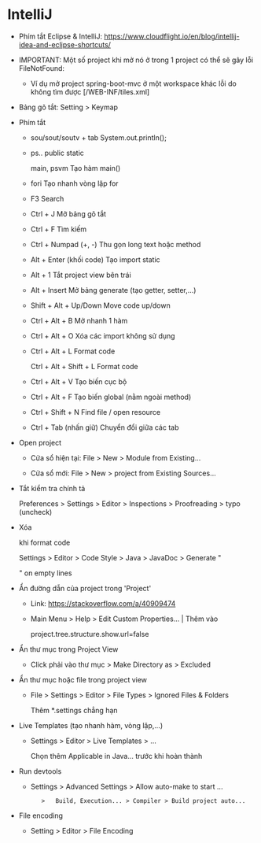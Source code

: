 
# IntelliJ

- Phím tắt Eclipse & IntelliJ: https://www.cloudflight.io/en/blog/intellij-idea-and-eclipse-shortcuts/

- IMPORTANT: Một số project khi mở nó ở trong 1 project có thể sẽ gây lỗi FileNotFound:

	+ Ví dụ mở project spring-boot-mvc ở một workspace khác lỗi do không tìm được [/WEB-INF/tiles.xml]

- Bảng gõ tắt: Setting > Keymap

- Phím tắt
    
	- sou/sout/soutv  + tab					System.out.println();
	
	- ps..									public static
	
		main, psvm							Tạo hàm main()

    - fori									Tạo nhanh vòng lặp for
	
	- F3									Search
    
	- Ctrl + J                				Mở bảng gõ tắt
	
	- Ctrl + F                				Tìm kiếm
	
	- Ctrl + Numpad (+, -)                	Thu gọn long text hoặc method	
	
	- Alt + Enter (khối code)				Tạo import static
	
	- Alt + 1								Tắt project view bên trái
	
	- Alt + Insert							Mở bảng generate (tạo getter, setter,...)
	
	- Shift + Alt + Up/Down    				Move code up/down
	
	- Ctrl + Alt + B          				Mở nhanh 1 hàm
    
	- Ctrl + Alt + O          				Xóa các import không sử dụng
	
	- Ctrl + Alt + L          				Format code
	
	  Ctrl + Alt + Shift + L   				Format code 
	
	- Ctrl + Alt + V						Tạo biến cục bộ 
	
	- Ctrl + Alt + F						Tạo biến global (nằm ngoài method)
	
	- Ctrl + Shift + N						Find file / open resource

	- Ctrl + Tab (nhấn giữ) 				Chuyển đổi giữa các tab
	
- Open project

	+ Cửa sổ hiện tại: 	File > New > Module from Existing...
	
	+ Cửa sổ mới: 		File > New > project from Existing Sources...

- Tắt kiểm tra chính tả

	Preferences > Settings > Editor > Inspections > Proofreading > typo (uncheck)

- Xóa <p> khi format code

	Settings > Editor > Code Style > Java > JavaDoc > Generate "<p>" on empty lines

- Ẩn đường dẫn của project trong 'Project'

	+ Link: https://stackoverflow.com/a/40909474
	
	+ Main Menu > Help > Edit Custom Properties... | Thêm vào 
	
		project.tree.structure.show.url=false

- Ẩn thư mục trong Project View

	+ Click phải vào thư mục > Make Directory as > Excluded

- Ẩn thư mục hoặc file trong project view

	+ File > Settings > Editor > File Types > Ignored Files & Folders

	  Thêm *.settings chẳng hạn

- Live Templates (tạo nhanh hàm, vòng lặp,...)

	+ Settings > Editor > Live Templates > ... 
			
	  Chọn thêm Applicable in Java... trước khi hoàn thành

- Run devtools
	
  	+ Settings > Advanced Settings > Allow auto-make to start ...
  
             >   Build, Execution... > Compiler > Build project auto...

- File encoding
	
	+ Setting > Editor > File Encoding
